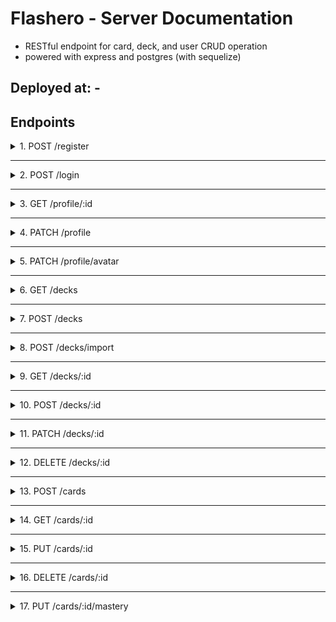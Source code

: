 # Flashero - Server Documentation

* RESTful endpoint for card, deck, and user CRUD operation
* powered with express and postgres (with sequelize)

## Deployed at: -

## Endpoints 

<details>
<summary>1. POST /register</summary>

&nbsp;

> Register a new user ( as customer )

&nbsp;

**Request Body**
``` JS
{
  username: "otong322 <alphanumeric>" 
  email: "otong@mail.com",
  password: "pass123"
}
```

**Response (201)**
``` JSON
{
  "id": 1,
  "username": "otong322",
  "email": "otong@mail.com"
}
```

**Response (400) (validation error: example: username is using non alphanumeric and incorrect email format)**
``` JSON
{
  "error": [
    "Please use alphanumeric characters only fo username",
    "Please fill your email with a correct format: example@mail.com"
  ]
}
```

**Response (400) (Email or username is already registered)**
``` JSON
{
  "error": "This username or email is already taken"
}
```
</details>

---

<details>
<summary>2. POST /login</summary>

&nbsp;

> Logging in a user

&nbsp;

**Request Body**
``` JS
{
  username: "lilynano",
  password: "lilily"
}
```

**Response (200)**
``` JSON
{
    "access_token": "eyJhbGciOiJIUzI1NiIsInR5cCI6IkpXVCJ9.eyJpZCI6MSwidXNlcm5hbWUiOiJsaWx5bmFubyIsImlhdCI6MTYxNzcwMjYwNX0.qjLvckyJeKDSlYKZDqZiAHqazqiUU_zzFNYdu3uXD08",
    "username": "lilynano",
    "id": 1,
    "avatarImageUrl": "https://example.com/image.jpg"
```

**Response (400) (id and/or password is empty or null)**
``` JSON
{
  "error": "Please fill both of the fields"
}
```

**Response (400) (id and/or password isn't matched with any user)**
``` JSON
{
  "error": "Incorrect Username or Password"
}
```

</details>

---

<details>
<summary>3. GET /profile/:id</summary>

&nbsp;

> View a user's profile

&nbsp;

**Request Parameters**
``` JSON
{
  "id": "<User id that you want to view>"
}
```

**Response (200)**
``` JSON
{
    "username": "lilynano",
    "level": 14,
    "exp": 2346,
    "nextLevel": 179,
    "cardsCleared": 767,
    "desc": "app untuk memorization nano!",
    "avatarImageUrl": "https://i.imgur.com/qjIemZX.png"
}
```
</details>

---
<details>
<summary>4. PATCH /profile</summary>

&nbsp;

> Edit user's description

&nbsp;

**Request Header**
``` JSON
{
  "access_token": "<your access token>"
}
```

**Request Body**
``` JS
{
  desc: "edited desc!!",
}
```

**Response (200)**
``` JSON
{
  "success": "Description has been updated"
}
```

</details>

---
<details>
<summary>5. PATCH /profile/avatar</summary>

&nbsp;

> Change user's avatar

&nbsp;

**Request Header**
``` JSON
{
  "access_token": "<your access token>"
}
```

**Request Body**
``` JS
{
  random: false, // when sets to true, will ignore imageurl body and will fill the image url from robothash api
  avatarImageUrl: "https://example.com/4.jpg" 
}
```

**Response (200)**
``` JS
{
 "https://robohash.org/flashero28099?set=set1" // or your image url input if random set to false
},
```

**Response (400) (random set to false and invalid URL)**
``` JSON
{
    "error": [
        "Please fill avatar url with valid url format"
    ]
}
```

</details>

---

<details>
<summary>6. GET /decks</summary>

&nbsp;

> Get all user's decks

&nbsp;

**Request Header**
``` JSON
{
  "access_token": "<your access token>"
}
```

**Response (200)**
``` JSON
[
    {
        "id": 1,
        "name": "Pembacaan Kanji",
        "UserId": 1,
        "createdAt": "2021-04-21T14:19:43.566Z",
        "updatedAt": "2021-04-21T14:19:43.566Z",
        "Cards": [
            {
                "id": 1,
                "front": "楽しい",
                "back": "(tano-shii) Menyenangkan",
                "mastery": 3,
                "due": "2021-04-04",
                "DeckId": 1,
                "createdAt": "2021-04-21T14:19:43.593Z",
                "updatedAt": "2021-04-21T14:19:43.593Z"
            },
            {
                "id": 2,
                "front": "行く",
                "back": "(i-ku) Pergi",
                "mastery": 2,
                "due": "2021-04-12",
                "DeckId": 1,
                "createdAt": "2021-04-21T14:19:43.593Z",
                "updatedAt": "2021-04-21T14:19:43.593Z"
            },
            {
                "id": 3,
                "front": "面白い",
                "back": "(omo-shiro-i) Menarik",
                "mastery": 6,
                "due": "2021-06-12",
                "DeckId": 1,
                "createdAt": "2021-04-21T14:19:43.593Z",
                "updatedAt": "2021-04-21T14:19:43.593Z"
            },
            {
                "id": 4,
                "front": "私",
                "back": "(watashi) Saya, aku",
                "mastery": 1,
                "due": "2021-04-12",
                "DeckId": 1,
                "createdAt": "2021-04-21T14:19:43.593Z",
                "updatedAt": "2021-04-21T14:19:43.593Z"
            },
            {
                "id": 5,
                "front": "元気",
                "back": "(gen-ki) Baik, sehat",
                "mastery": 0,
                "due": "2021-04-01",
                "DeckId": 1,
                "createdAt": "2021-04-21T14:19:43.593Z",
                "updatedAt": "2021-04-21T14:19:43.593Z"
            }
        ]
    },
    {
        "id": 2,
        "name": "Kosakata Inggris",
        "UserId": 1,
        "createdAt": "2021-04-21T14:19:43.566Z",
        "updatedAt": "2021-04-21T14:19:43.566Z",
        "Cards": [
            {
                "id": 6,
                "front": "Arduous",
                "back": "Sulit/susah/menantang",
                "mastery": 0,
                "due": "2021-04-22",
                "DeckId": 2,
                "createdAt": "2021-04-21T14:19:43.593Z",
                "updatedAt": "2021-04-21T16:06:11.294Z"
            },
            {
                "id": 8,
                "front": "Inept",
                "back": "Tidak pandai/kompeten (dalam melakukan sesuatu)",
                "mastery": 1,
                "due": "2021-04-22",
                "DeckId": 2,
                "createdAt": "2021-04-21T14:19:43.593Z",
                "updatedAt": "2021-04-21T16:06:14.186Z"
            },
            {
                "id": 7,
                "front": "Ardent",
                "back": "(dengan) bersemangat, bergairah, antusias",
                "mastery": 0,
                "due": "2021-04-22",
                "DeckId": 2,
                "createdAt": "2021-04-21T14:19:43.593Z",
                "updatedAt": "2021-04-21T16:06:16.601Z"
            }
        ]
    }
]
```
</details>

---

<details>
<summary>7. POST /decks</summary>

&nbsp;

> Create a new deck

&nbsp;

**Request Header**
``` JSON
{
  "access_token": "<your access token>"
}
```

**Request Body**
``` JS
{
  name: "this is a new deck!!"
}
```

**Response (201)**
``` JSON
{
    "id": 3,
    "name": "this is a new deck!!",
    "UserId": 1,
    "updatedAt": "2021-04-21T21:51:11.088Z",
    "createdAt": "2021-04-21T21:51:11.088Z"
}
```

**Response (400) (Empty name)**
``` JSON
{
    "error": [
        "Deck name can't be empty"
    ]
}
```
</details>

---

<details>
<summary>8. POST /decks/import</summary>

&nbsp;

> Create a new deck along with the cards from the pastebin link

&nbsp;

**Request Header**
``` JSON
{
  "access_token": "<your access token>"
}
```

**Request Body**
``` JS
{
  key: "<pastebin link key code>"
}
```

**Response (201)**
``` JSON
{
  "success": "<deck name> has been successfully imported!"
}
```

**Response (400) (invalid pastebin format link/file)**
``` JSON
{
  "error": "Invalid format for deck, invalid pastebin key, or internal server error from pastebin"
}
```
</details>

---

<details>
<summary>9. GET /decks/:id</summary>

&nbsp;

> Get one deck with matched id

&nbsp;

**Request Header**
``` JSON
{
  "access_token": "<your access token>"
}
```

**Request Parameters**
``` JS
{
  id: 1 // <Deck's id you want to get>
}
```

**Response (200)**
``` JSON
{
    "id": 1,
    "name": "Pembacaan Kanji",
    "UserId": 1,
    "createdAt": "2021-04-21T14:19:43.566Z",
    "updatedAt": "2021-04-21T14:19:43.566Z",
    "Cards": [
        {
            "id": 1,
            "front": "楽しい",
            "back": "(tano-shii) Menyenangkan",
            "mastery": 3,
            "due": "2021-04-04",
            "DeckId": 1,
            "createdAt": "2021-04-21T14:19:43.593Z",
            "updatedAt": "2021-04-21T14:19:43.593Z"
        },
        {
            "id": 2,
            "front": "行く",
            "back": "(i-ku) Pergi",
            "mastery": 2,
            "due": "2021-04-12",
            "DeckId": 1,
            "createdAt": "2021-04-21T14:19:43.593Z",
            "updatedAt": "2021-04-21T14:19:43.593Z"
        },
        {
            "id": 3,
            "front": "面白い",
            "back": "(omo-shiro-i) Menarik",
            "mastery": 6,
            "due": "2021-06-12",
            "DeckId": 1,
            "createdAt": "2021-04-21T14:19:43.593Z",
            "updatedAt": "2021-04-21T14:19:43.593Z"
        },
        {
            "id": 4,
            "front": "私",
            "back": "(watashi) Saya, aku",
            "mastery": 1,
            "due": "2021-04-12",
            "DeckId": 1,
            "createdAt": "2021-04-21T14:19:43.593Z",
            "updatedAt": "2021-04-21T14:19:43.593Z"
        },
        {
            "id": 5,
            "front": "元気",
            "back": "(gen-ki) Baik, sehat",
            "mastery": 0,
            "due": "2021-04-01",
            "DeckId": 1,
            "createdAt": "2021-04-21T14:19:43.593Z",
            "updatedAt": "2021-04-21T14:19:43.593Z"
        }
    ]
}
```

**Response (401, not the owner of that deck)**
``` JSON
{
  "error": "You are not authorized for this action"
}
```

**Response (404)**
``` JSON
{
  "error": "Deck with this Id is not found"
}
```

</details>

---
<details>
<summary>10. POST /decks/:id</summary>

&nbsp;

> Export a deck with matched id to the pastebin

&nbsp;

**Request Header**
``` JSON
{
  "access_token": "<your access token>"
}
```

**Request Parameters**
``` JS
{
  "id": 1 // Deck's id you want to export
}
```

**Response (201)**
``` JSON
{
  "link": "https://pastebin.com/af33tAAF"
}
```

**Response (400) (Deck without any card)**
``` JSON
{
  "error": "You can't export an empty deck"
}
```

**Response (404)**
``` JSON
{
  "error": "Deck with this Id is not found"
}
```
</details>

---
<details>
<summary>11. PATCH /decks/:id</summary>

&nbsp;

> Changes the deck name

&nbsp;

**Request Header**
``` JSON
{
  "access_token": "<your access token>"
}
```

**Request Parameters**
``` JS
{
  id: 1 // Deck's id you want to update
}
```

**Request Body**
``` JS
{
  name: "The new name for that deck!",
}
```

**Response (200)**
``` JSON
{
  "success": "Deck's name has been updated"
}
```

**Response (400) (Empty name)**
``` JSON
{
    "error": [
        "Deck name can't be empty"
    ]
}
```

</details>

---
<details>

<summary>12. DELETE /decks/:id</summary>

&nbsp;

> Delete a deck with matched id. Also will delete all of the deck's card.

&nbsp;

**Request Header**
``` JSON
{
  "access_token": "<your access token>"
}
```

**Request Parameters**
``` JS
{
  id: 1 // Deck's id you want to delete
}
```

**Response (200)**
``` JSON
{
  "success": "The deck has been successfully deleted"
}
```
</details>

---
<details>
<summary>13. POST /cards</summary>

&nbsp;

> Create a new card

&nbsp;

**Request Header**
``` JSON
{
  "access_token": "<your access token>"
}
```

**Request Body**
``` JS
{
  DeckId: 1, // the deck that you want to add card to
  front: "This is typically a question" //mandatory,
  back: "And this is the answer" // optional
}
```

**Response (201)**
``` JSON
{
  "success": "Card has been successfully added to Deck <deckname>"
}
```

**Response (400) (Validation error: empty front)**
``` JSON
{
  "error": [
    "Card front can't be empty"
  ]
}
```

**Response (404)**
``` JSON
{
  "error": "Deck with this Id is not found"
}
```
</details>

---
<details>

<summary>14. GET /cards/:id</summary>

&nbsp;

> View a card with matched id

&nbsp;

**Request Header**
``` JSON
{
  "access_token": "<your access token>"
}
```

**Request Parameters**
``` JSON
{
  "id": 2
}
```

**Response (200)**
``` JSON
{
  "id": 2,
  "front": "行く",
  "back": "(i-ku) Pergi",
  "mastery": 2,
  "due": "2021-04-12",
  "DeckId": 1,
  "createdAt": "2021-04-21T14:19:43.593Z",
  "updatedAt": "2021-04-21T14:19:43.593Z",
  "Deck": {
    "id": 1,
    "name": "Pembacaan Kanji",
    "UserId": 1,
    "createdAt": "2021-04-21T14:19:43.566Z",
    "updatedAt": "2021-04-21T14:19:43.566Z"
  }
}
```

**Response (404)**
``` JSON
{
  "error": "Card with this Id is not found"
}
```

</details>

---
<details>
<summary>15. PUT /cards/:id</summary>

&nbsp;

> Edit a card with matched id

&nbsp;

**Request Header**
``` JSON
{
  "access_token": "<your access token>"
}
```

**Request Parameters**
``` JS
{
  id:  4 // card's id you want to edit
}
```

**Request Body**
``` JS
{
  DeckId: 1, // the deck that you want to move into
  front: "This is the edited question" 
  back: "And this is the edited answer" 
}
```

**Response (200)**
``` JSON
{
  "success": "Card has been successfully udpated"
}
```
**Response (400, validation error)**
``` JSON
{
  "error": [
    "Card front can't be empty"
  ]
}
```

**Response (404)**
``` JSON
{
  "error": "Card with this id is not found"
}
```
</details>

---
<details>
<summary>16. DELETE /cards/:id</summary>

&nbsp;

> Delete a card with matched Id

&nbsp;

**Request Header**
``` JSON
{
  "access_token": "<your access token>"
}
```

**Request Parameters**
``` JS
{
  id: 4 //Card's id you want to delete
}
```

**Response (200)**
``` JSON
{
  "success": "Card has been successfully deleted"
}
```
**Response (401)**
``` JSON
{
  "error": "You are not authorized for this action"
}
```

**Response (404)**
``` JSON
{
  "error": "Card with this id is not found"
}
```
</details>


---
<details>
<summary>17. PUT /cards/:id/mastery</summary>

&nbsp;

> Update the card's mastery and due date. Consequently, might update the user's exp and cards cleared stats

&nbsp;

**Request Header**
``` JSON
{
  "access_token": "<your access token>"
}
```

**Request Parameters**
``` JS
{
  id: 2 // Card's id you want to update
}
```

**Request ody**
``` JS
{
  answer: "hard", // answer type ( again/hard/good )
  mastery: 3 // new mastery level for that card
}
```

**Response (200)**
``` JS
{
  newMastery: 3,
  level: 4 // User's level after calculating the XP from new mastery
}
```

**Response (400)**
``` JSON
{
  "error": "Answer type is not valid"
}
```

**Response (404)**
``` JSON
{
  "error": "Card with this id is not found"
}
```
</details>


